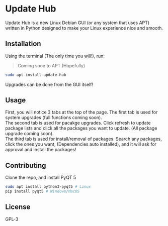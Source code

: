 # Update Hub

Update Hub is a new Linux Debian GUI (or any system that uses APT) written in Python designed to make your Linux experience nice and smooth.

## Installation
Using the terminal (The only time you will!), run:
> Coming soon to APT (Hopefully)
```sh
sudo apt install update-hub
```

Upgrades can be done from the GUI itself!

## Usage
First, you will notice 3 tabs at the top of the page. The first tab is used for system upgrades (full functions coming soon).
<br>
The second tab is used for pacakge upgrades. Click refresh to update package lists and click all the packages you want to update. (All package upgrade coming soon).
<br>
The third tab is used for install/removal of packages. Search any packages, click the ones you want, (Dependencies auto installed), and it will ask for approval and install the packages!<br>

## Contributing
Clone the repo, and install PyQT 5
```sh
sudo apt install python3-pyqt5 # Linux
pip install pyqt5 # Windows/MacOS
```

## License
GPL-3
